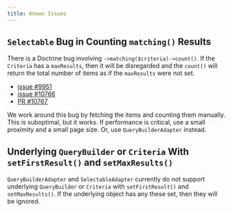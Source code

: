 ```yaml
---
title: Known Issues
---
```


## `Selectable` Bug in Counting `matching()` Results

There is a Doctrine bug involving `->matching($criteria)->count()`. If the `Criteria` has
a `maxResults`, then it will be disregarded and the `count()` will return the
total number of items as if the `maxResults` were not set.

* [issue #9951](https://github.com/doctrine/orm/issues/9951)
* [issue #10766](https://github.com/doctrine/orm/issues/10766)
* [PR #10767](https://github.com/doctrine/orm/pull/10767)

We work around this bug by fetching the items and counting them manually. This
is suboptimal, but it works. If performance is critical, use a small proximity
and a small page size. Or, use `QueryBuilderAdapter` instead.

## Underlying `QueryBuilder` or `Criteria` With `setFirstResult()` and `setMaxResults()`

`QueryBuilderAdapter` and `SelectableAdapter` currently do not support
underlying `QueryBuilder` or `Criteria` with `setFirstResult()` and
`setMaxResults()`. If the underlying object has any these set, then they will be
ignored.